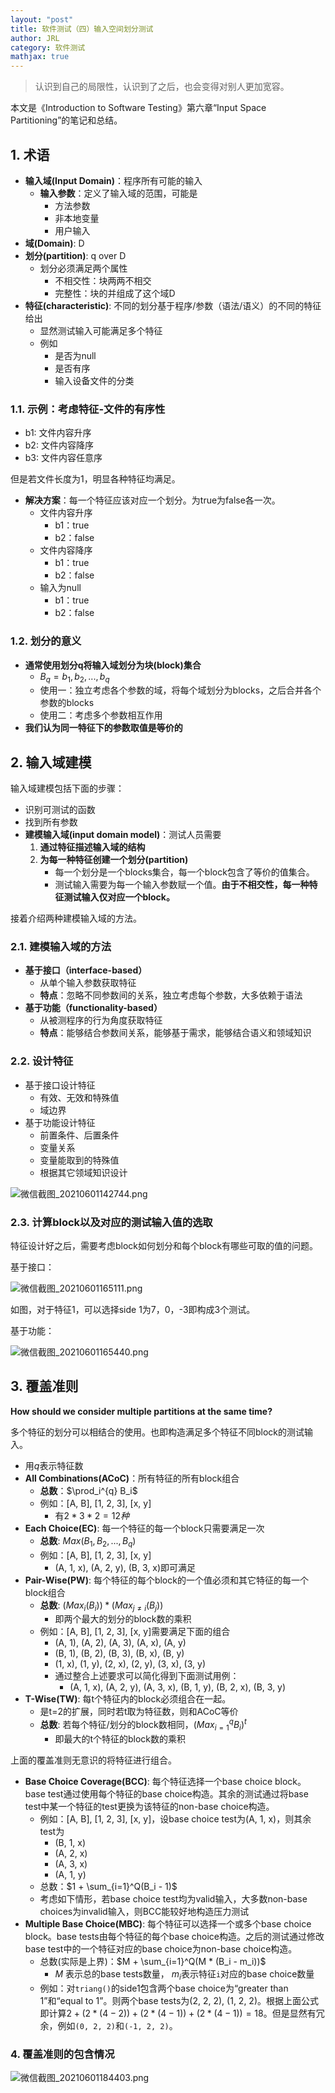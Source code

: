 ```yaml
---
layout: "post"
title: 软件测试（四）输入空间划分测试
author: JRL
category: 软件测试
mathjax: true
---
```


> 认识到自己的局限性，认识到了之后，也会变得对别人更加宽容。

本文是《Introduction to Software Testing》第六章“Input Space Partitioning”的笔记和总结。

## 1. 术语

+ **输入域(Input Domain)**：程序所有可能的输入
  + **输入参数**：定义了输入域的范围，可能是
      + 方法参数
      + 非本地变量
      + 用户输入
+ **域(Domain)**: D
+ **划分(partition)**: q over D
  + 划分必须满足两个属性
    + 不相交性：块两两不相交
    + 完整性：块的并组成了这个域D
+ **特征(characteristic)**: 不同的划分基于程序/参数（语法/语义）的不同的特征给出
  + 显然测试输入可能满足多个特征
  + 例如
    + 是否为null
    + 是否有序
    + 输入设备文件的分类

### 1.1. 示例：考虑特征-文件的有序性

+ b1: 文件内容升序
+ b2: 文件内容降序
+ b3: 文件内容任意序

但是若文件长度为1，明显各种特征均满足。

+ **解决方案**：每一个特征应该对应一个划分。为true为false各一次。
  + 文件内容升序
    + b1：true
    + b2：false
  + 文件内容降序
    + b1：true
    + b2：false
  + 输入为null
    + b1：true
    + b2：false

### 1.2. 划分的意义

+ **通常使用划分q将输入域划分为块(block)集合**
  + $B_q = b_1, b_2, ..., b_q$
  + 使用一：独立考虑各个参数的域，将每个域划分为blocks，之后合并各个参数的blocks
  + 使用二：考虑多个参数相互作用
+ **我们认为同一特征下的参数取值是等价的**

## 2. 输入域建模

输入域建模包括下面的步骤：

+ 识别可测试的函数
+ 找到所有参数
+ **建模输入域(input domain model)**：测试人员需要
  1. **通过特征描述输入域的结构**
  2. **为每一种特征创建一个划分(partition)**
      + 每一个划分是一个blocks集合，每一个block包含了等价的值集合。
      + 测试输入需要为每一个输入参数赋一个值。**由于不相交性，每一种特征测试输入仅对应一个block。**

接着介绍两种建模输入域的方法。

### 2.1. 建模输入域的方法

+ **基于接口（interface-based）**
  + 从单个输入参数获取特征
  + **特点**：忽略不同参数间的关系，独立考虑每个参数，大多依赖于语法
+ **基于功能（functionality-based）**
  + 从被测程序的行为角度获取特征
  + **特点**：能够结合参数间关系，能够基于需求，能够结合语义和领域知识

### 2.2. 设计特征

+ 基于接口设计特征
  + 有效、无效和特殊值
  + 域边界
+ 基于功能设计特征
  + 前置条件、后置条件
  + 变量关系
  + 变量能取到的特殊值
  + 根据其它领域知识设计

![微信截图_20210601142744.png](https://i.loli.net/2021/06/01/RKbtmiJ6EkxNLh5.png)

### 2.3. 计算block以及对应的测试输入值的选取

特征设计好之后，需要考虑block如何划分和每个block有哪些可取的值的问题。

基于接口：

![微信截图_20210601165111.png](https://i.loli.net/2021/06/01/x4w2EDvIbtyaFhm.png)

如图，对于特征1，可以选择side 1为7，0，-3即构成3个测试。

基于功能：

![微信截图_20210601165440.png](https://i.loli.net/2021/06/01/4JFHPRYNGOue2qr.png)

## 3. 覆盖准则

**How should we consider multiple partitions at the same time?**

多个特征的划分可以相结合的使用。也即构造满足多个特征不同block的测试输入。

+ 用$q$表示特征数
+ **All Combinations(ACoC)**：所有特征的所有block组合
  + **总数**：$\prod_i^{q} B_i$
  + 例如：[A, B], [1, 2, 3], [x, y]
    + 有$2*3*2 = 12种$
+ **Each Choice(EC)**: 每一个特征的每一个block只需要满足一次
  + **总数**: $Max(B_1, B_2, ..., B_q)$
  + 例如：[A, B], [1, 2, 3], [x, y]
    + (A, 1, x), (A, 2, y), (B, 3, x)即可满足
+ **Pair-Wise(PW)**: 每个特征的每个block的一个值必须和其它特征的每一个block组合
  + **总数**: $(Max_{i}(B_i)) * (Max_{j\ne i}(B_j))$
    + 即两个最大的划分的block数的乘积
  + 例如：[A, B], [1, 2, 3], [x, y]需要满足下面的组合
    + (A, 1), (A, 2), (A, 3), (A, x), (A, y)
    + (B, 1), (B, 2), (B, 3), (B, x), (B, y)
    + (1, x), (1, y), (2, x), (2, y), (3, x), (3, y)
    + 通过整合上述要求可以简化得到下面测试用例：
      + (A, 1, x), (A, 2, y), (A, 3, x), (B, 1, y), (B, 2, x), (B, 3, y)
+ **T-Wise(TW)**: 每t个特征内的block必须组合在一起。
  + 是t=2的扩展，同时若t取为特征数，则和ACoC等价
  + **总数**: 若每个特征/划分的block数相同，$(Max_{i=1}^qB_i)^t$
    + 即最大的t个特征的block数的乘积

上面的覆盖准则无意识的将特征进行组合。

+ **Base Choice Coverage(BCC)**: 每个特征选择一个base choice block。base test通过使用每个特征的base choice构造。其余的测试通过将base test中某一个特征的test更换为该特征的non-base choice构造。
  + 例如：[A, B], [1, 2, 3], [x, y]，设base choice test为(A, 1, x)，则其余test为
    + (B, 1, x)
    + (A, 2, x)
    + (A, 3, x)
    + (A, 1, y)
  + 总数：$1 + \sum_{i=1}^Q(B_i - 1)$
  + 考虑如下情形，若base choice test均为valid输入，大多数non-base choices为invalid输入，则BCC能较好地构造压力测试
+ **Multiple Base Choice(MBC)**: 每个特征可以选择一个或多个base choice block。base tests由每个特征的每个base choice构造。之后的测试通过修改base test中的一个特征对应的base choice为non-base choice构造。
  + 总数(实际是上界)：$M + \sum_{i=1}^Q(M * (B_i - m_i))$
    + $M$ 表示总的base tests数量， $m_i$表示特征`i`对应的base choice数量
  + 例如：对`triang()`的side1包含两个base choice为“greater than 1”和“equal to 1”。则两个base tests为(2, 2, 2), (1, 2, 2)。根据上面公式即计算$2 + (2 * (4-2)) + (2 * (4-1)) + (2 * (4-1)) = 18$。但是显然有冗余，例如`(0, 2, 2)`和`(-1, 2, 2)`。

### 4. 覆盖准则的包含情况

![微信截图_20210601184403.png](https://i.loli.net/2021/06/01/iHqdODEv3jC2Abh.png)
